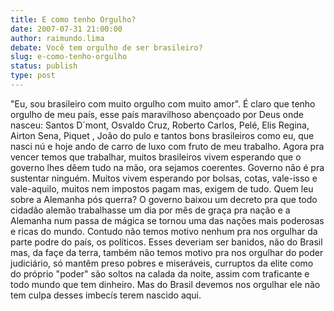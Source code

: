 ```yaml
---
title: E como tenho Orgulho?
date: 2007-07-31 21:00:00
author: raimundo.lima
debate: Você tem orgulho de ser brasileiro?
slug: e-como-tenho-orgulho
status: publish 
type: post
---
```


"Eu, sou brasileiro com muito orgulho com muito amor". É claro que tenho orgulho de meu país, esse país maravilhoso abençoado por Deus onde nasceu: Santos D´mont, Osvaldo Cruz, Roberto Carlos, Pelé, Elis Regina, Airton Sena, Piquet , João do pulo e tantos bons brasileiros como eu, que nasci nú e hoje ando de carro de luxo com fruto de meu trabalho. Agora pra vencer temos que trabalhar, muitos brasileiros vivem esperando que o governo lhes dêem tudo na mão, ora sejamos coerentes. Governo não é pra sustentar ninguém. Muitos vivem esperando por bolsas, cotas, vale-isso e vale-aquilo, muitos nem impostos pagam mas, exigem de tudo. Quem leu sobre a Alemanha pós querra? O governo baixou um decreto pra que todo cidadão alemão trabalhasse um dia por mês de graça pra nação e a Alemanha num passa de mágica se tornou uma das nações mais poderosas e ricas do mundo. Contudo não temos motivo nenhum pra nos orgulhar da parte podre do país, os políticos. Esses deveriam ser banidos, não do Brasil mas, da façe da terra, também não temos motivo pra nos orgulhar do poder judiciário, só mantêm preso pobres e miseráveis, curruptos da elite como do próprio "poder" são soltos na calada da noite, assim com traficante e todo mundo que tem dinheiro. Mas do Brasil devemos nos orgulhar ele não tem culpa desses imbecís terem nascido aqui.

